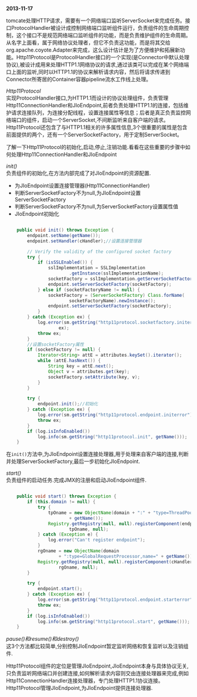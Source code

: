 **2013-11-17**

tomcate处理HTTP请求，需要有一个网络端口监听ServerSocket来完成任务。接口ProtocolHandler被设计成控制网络端口监听组件运行，负责组件的生命周期控制，这个接口不是规范网络端口监听组件的功能，而是负责维护组件的生命周期。从名字上面看，属于网络协议处理者，但它不负责这功能，而是将其交给org.apache.coyote.Adapter来完成，这么设计估计是为了方便维护和拓展新功能。Http11Protocol是ProtocolHandler接口的一个实现(是Connector中默认处理协议),被设计成用来处理HTTP1.1网络协议的请求,通过该类可以完成在某个网络端口上面的监听,同时以HTTP1.1的协议来解析请求内容，然后将请求传递到Connector所寄居的Container容器pipeline流水工作线上处理。

*Http11Protocol*  
实现ProtocolHandler接口,为HTTP1.1而设计的协议处理组件，负责管理Http11ConnectionHandler和JIoEndpoint,前者负责处理HTTP1.1的连接，包括维护请求连接队列，为连接分配线程，设置连接属性等信息；后者是真正负责监控网络端口的组件，启动一个ServerSocket,不间断监听来自客户端的请求。Http11Protocol还包含了与HTTP1.1相关的许多属性信息,3个很重要的属性是包含前面提供的两个，还有一个ServerSocketFactory，用于定制ServerSocket。

了解一下Http11Protocol的初始化,启动,停止,注销功能.看看在这些重要的步骤中如何处理Http11ConnectionHandler和JIoEndpoint

*init()*  
负责组件的初始化,在方法内部完成了对JIoEndpoint的资源配置.

+ 为JIoEndpoint设置连接管理器(Http11ConnectionHandler)
+ 判断ServerSocketFactory不为null,为JIoEndpoint设置ServerSocketFactory
+ 判断ServerSocketFactory不为null,为ServerSocketFactory设置属性值
+ JIoEndpoint初始化

```java

	public void init() throws Exception {
		endpoint.setName(getName());
		endpoint.setHandler(cHandler);//设置连接管理器

		// Verify the validity of the configured socket factory
		try {
			if (isSSLEnabled()) {
				sslImplementation = SSLImplementation
						.getInstance(sslImplementationName);
				socketFactory = sslImplementation.getServerSocketFactory();
				endpoint.setServerSocketFactory(socketFactory);
			} else if (socketFactoryName != null) {
				socketFactory = (ServerSocketFactory) Class.forName(
						socketFactoryName).newInstance();
				endpoint.setServerSocketFactory(socketFactory);
			}
		} catch (Exception ex) {
			log.error(sm.getString("http11protocol.socketfactory.initerror"),
					ex);
			throw ex;
		}
		//设置socketFactory属性
		if (socketFactory != null) {
			Iterator<String> attE = attributes.keySet().iterator();
			while (attE.hasNext()) {
				String key = attE.next();
				Object v = attributes.get(key);
				socketFactory.setAttribute(key, v);
			}
		}

		try {
			endpoint.init();//初始化
		} catch (Exception ex) {
			log.error(sm.getString("http11protocol.endpoint.initerror"), ex);
			throw ex;
		}
		if (log.isInfoEnabled())
			log.info(sm.getString("http11protocol.init", getName()));
	}
```
在`init()`方法中,为JIoEndpoint设置连接处理器,用于处理来自客户端的连接,判断并处理ServerSocketFactory,最后一步初始化JIoEndpoint.

*start()*  
负责组件的启动任务.完成JMX的注册和启动JIoEndpoint组件.

```java

	public void start() throws Exception {
		if (this.domain != null) {
			try {
				tpOname = new ObjectName(domain + ":" + "type=ThreadPool,name="
						+ getName());
				Registry.getRegistry(null, null).registerComponent(endpoint,
						tpOname, null);
			} catch (Exception e) {
				log.error("Can't register endpoint");
			}
			rgOname = new ObjectName(domain
					+ ":type=GlobalRequestProcessor,name=" + getName());
			Registry.getRegistry(null, null).registerComponent(cHandler.global,
					rgOname, null);
		}

		try {
			endpoint.start();
		} catch (Exception ex) {
			log.error(sm.getString("http11protocol.endpoint.starterror"), ex);
			throw ex;
		}
		if (log.isInfoEnabled())
			log.info(sm.getString("http11protocol.start", getName()));
	}

```

*pause()*和*resume()*和*destroy()*  
这3个方法都比较简单,分别控制JIoEndpoint暂定监听网络和恢复监听以及注销组件.

Http11Protocol组件的定位是管理JIoEndpoint,JIoEndpoint本身与具体协议无关,只负责监听网络端口并创建连接,如何解析请求内容则交由连接处理器来完成,例如Http11ConnectionHandler连接处理器，专门处理HTTP1.1协议连接。Http11Protocol管理JIoEndpoint,为JIoEndpoint提供连接处理器.

